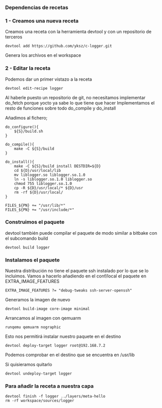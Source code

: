 ### Dependencias de recetas

### 1 - Creamos una nueva receta

Creamos una receta con la herramienta devtool y con un repositorio de terceros

	devtool add https://github.com/yksz/c-logger.git

Genera los archivos en el workspace

### 2 - Editar la receta

Podemos dar un primer vistazo a la receta

	devtool edit-recipe logger

Al haberle puesto un repositorio de git, no necesitamos implementar do_fetch porque yocto ya sabe lo que tiene que hacer
Implementamos el resto de funciones sobre todo do_compile y do_install 

Añadimos al fichero;

	do_configure(){
	    ${S}/build.sh
	}

	do_compile(){
	    make -C ${S}/build
	}

	do_install(){
	    make -C ${S}/build install DESTDIR=${D}
	    cd ${D}/usr/local/lib
	    mv liblogger.so liblogger.so.1.0 
	    ln -s liblogger.so.1.0 liblogger.so
	    chmod 755 liblogger.so.1.0
	    cp -R ${D}/usr/local/* ${D}/usr
	    rm -rf ${D}/usr/local/
	}

	FILES_${PN} += "/usr/lib/*"
	FILES_${PN} += "/usr/include/*"
	
### Construimos el paquete

devtool también puede compilar el paquete de modo similar a bitbake con el subcomando build

	devtool build logger


### Instalamos el paquete

Nuestra distribución no tiene el paquete ssh instalado por lo que se lo incluimos. Vamos a hacerlo añadiendo en el conf/local el paquete en EXTRA_IMAGE_FEATURES

	EXTRA_IMAGE_FEATURES ?= "debug-tweaks ssh-server-openssh"
	
Generamos la imagen de nuevo

	devtool build-image core-image minimal
	
Arrancamos al imagen con qemuarm

	runqemu qemuarm nographic

Esto nos permitirá instalar nuestro paquete en el destino
	
	devtool deploy-target logger root@192.168.7.2

Podemos comprobar en el destino que se encuentra en /usr/lib

Si quisieramos quitarlo

	devtool undeploy-target logger

### Para añadir la receta a nuestra capa

	devtool finish -f logger ../layers/meta-hello
	rm -rf workspace/sources/logger	
